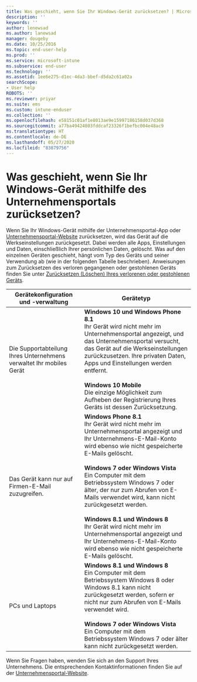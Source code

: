 ```yaml
---
title: Was geschieht, wenn Sie Ihr Windows-Gerät zurücksetzen? | Microsoft-Dokumentation
description: ''
keywords: ''
author: lenewsad
ms.author: lanewsad
manager: dougeby
ms.date: 10/25/2016
ms.topic: end-user-help
ms.prod: ''
ms.service: microsoft-intune
ms.subservice: end-user
ms.technology: ''
ms.assetid: 1ee6e275-d1ec-4da3-bbef-d5da2c61a02a
searchScope:
- User help
ROBOTS: ''
ms.reviewer: priyar
ms.suite: ems
ms.custom: intune-enduser
ms.collection: ''
ms.openlocfilehash: e58151c01af1e8013ae9e15997186158d037d368
ms.sourcegitcommit: a77ba49424803fddcaf23326f1befbc004e48ac9
ms.translationtype: HT
ms.contentlocale: de-DE
ms.lasthandoff: 05/27/2020
ms.locfileid: "83879756"
---
```

# <a name="what-happens-if-you-reset-your-windows-device-using-the-company-portal"></a>Was geschieht, wenn Sie Ihr Windows-Gerät mithilfe des Unternehmensportals zurücksetzen?

Wenn Sie Ihr Windows-Gerät mithilfe der Unternehmensportal-App oder [Unternehmensportal-Website](reset-erase-your-device-cpwebsite.md) zurücksetzen, wird das Gerät auf die Werkseinstellungen zurückgesetzt. Dabei werden alle Apps, Einstellungen und Daten, einschließlich Ihrer persönlichen Daten, gelöscht. Was auf den einzelnen Geräten geschieht, hängt vom Typ des Geräts und seiner Verwendung ab (wie in der folgenden Tabelle beschrieben). Anweisungen zum Zurücksetzen des verloren gegangenen oder gestohlenen Geräts finden Sie unter [Zurücksetzen (Löschen) Ihres verlorenen oder gestohlenen Geräts](reset-erase-your-device-cpwebsite.md).

|Gerätekonfiguration und -verwaltung|Gerätetyp|
|---------------------------------------|---------------|
|Die Supportabteilung Ihres Unternehmens verwaltet Ihr mobiles Gerät|**Windows 10 und Windows Phone 8.1**</br>Ihr Gerät wird nicht mehr im Unternehmensportal angezeigt, und das Unternehmensportal versucht, das Gerät auf die Werkseinstellungen zurückzusetzen. Ihre privaten Daten, Apps und Einstellungen werden entfernt. <br /><br />**Windows 10 Mobile**</br>Die einzige Möglichkeit zum Aufheben der Registrierung Ihres Geräts ist dessen Zurücksetzung.|
|Das Gerät kann nur auf Firmen-E-Mail zuzugreifen.|**Windows Phone 8.1**<br />Ihr Gerät wird nicht mehr im Unternehmensportal angezeigt und Ihr Unternehmens-E-Mail-Konto wird ebenso wie nicht gespeicherte E-Mails gelöscht.<br /><br />**Windows 7 oder Windows Vista**<br />Ein Computer mit dem Betriebssystem Windows 7 oder älter, der nur zum Abrufen von E-Mails verwendet wird, kann nicht zurückgesetzt werden.<br /><br />**Windows 8.1 und Windows 8**<br />Ihr Gerät wird nicht mehr im Unternehmensportal angezeigt und Ihr Unternehmens-E-Mail-Konto wird ebenso wie nicht gespeicherte E-Mails gelöscht.|
|PCs und Laptops|**Windows 8.1 und Windows 8**<br />Ein Computer mit dem Betriebssystem Windows 8 oder Windows 8.1 kann nicht zurückgesetzt werden, sofern er nicht nur zum Abrufen von E-Mails verwendet wird.<br /><br />**Windows 7 oder Windows Vista**<br />Ein Computer mit dem Betriebssystem Windows 7 oder älter kann nicht zurückgesetzt werden.|

Wenn Sie Fragen haben, wenden Sie sich an den Support Ihres Unternehmens. Die entsprechenden Kontaktinformationen finden Sie auf der [Unternehmensportal-Website](https://go.microsoft.com/fwlink/?linkid=2010980).
